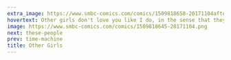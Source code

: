 ```yaml
---
extra_image: https://www.smbc-comics.com/comics/1509818658-20171104after.png
hovertext: Other girls don't love you like I do, in the sense that they don't love you in a specific and uncomfortable way.
image: https://www.smbc-comics.com/comics/1509818645-20171104.png
next: these-people
prev: time-machine
title: Other Girls
---
```

